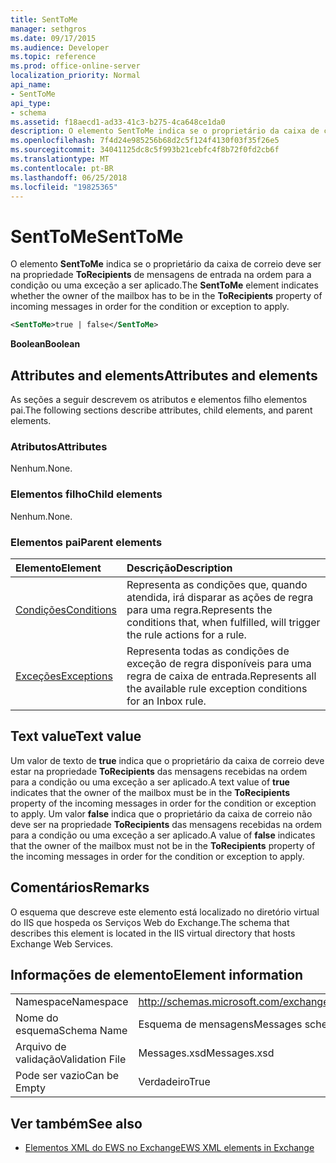 ```yaml
---
title: SentToMe
manager: sethgros
ms.date: 09/17/2015
ms.audience: Developer
ms.topic: reference
ms.prod: office-online-server
localization_priority: Normal
api_name:
- SentToMe
api_type:
- schema
ms.assetid: f18aecd1-ad33-41c3-b275-4ca648ce1da0
description: O elemento SentToMe indica se o proprietário da caixa de correio deve ser na propriedade ToRecipients de mensagens de entrada na ordem para a condição ou uma exceção a ser aplicado.
ms.openlocfilehash: 7f4d24e985256b68d2c5f124f4130f03f35f26e5
ms.sourcegitcommit: 34041125dc8c5f993b21cebfc4f8b72f0fd2cb6f
ms.translationtype: MT
ms.contentlocale: pt-BR
ms.lasthandoff: 06/25/2018
ms.locfileid: "19825365"
---
```

# <a name="senttome"></a><span data-ttu-id="d0567-103">SentToMe</span><span class="sxs-lookup"><span data-stu-id="d0567-103">SentToMe</span></span>

<span data-ttu-id="d0567-104">O elemento **SentToMe** indica se o proprietário da caixa de correio deve ser na propriedade **ToRecipients** de mensagens de entrada na ordem para a condição ou uma exceção a ser aplicado.</span><span class="sxs-lookup"><span data-stu-id="d0567-104">The **SentToMe** element indicates whether the owner of the mailbox has to be in the **ToRecipients** property of incoming messages in order for the condition or exception to apply.</span></span> 
  
```XML
<SentToMe>true | false</SentToMe>
```

 <span data-ttu-id="d0567-105">**Boolean**</span><span class="sxs-lookup"><span data-stu-id="d0567-105">**Boolean**</span></span>
## <a name="attributes-and-elements"></a><span data-ttu-id="d0567-106">Attributes and elements</span><span class="sxs-lookup"><span data-stu-id="d0567-106">Attributes and elements</span></span>

<span data-ttu-id="d0567-107">As seções a seguir descrevem os atributos e elementos filho elementos pai.</span><span class="sxs-lookup"><span data-stu-id="d0567-107">The following sections describe attributes, child elements, and parent elements.</span></span>
  
### <a name="attributes"></a><span data-ttu-id="d0567-108">Atributos</span><span class="sxs-lookup"><span data-stu-id="d0567-108">Attributes</span></span>

<span data-ttu-id="d0567-109">Nenhum.</span><span class="sxs-lookup"><span data-stu-id="d0567-109">None.</span></span>
  
### <a name="child-elements"></a><span data-ttu-id="d0567-110">Elementos filho</span><span class="sxs-lookup"><span data-stu-id="d0567-110">Child elements</span></span>

<span data-ttu-id="d0567-111">Nenhum.</span><span class="sxs-lookup"><span data-stu-id="d0567-111">None.</span></span>
  
### <a name="parent-elements"></a><span data-ttu-id="d0567-112">Elementos pai</span><span class="sxs-lookup"><span data-stu-id="d0567-112">Parent elements</span></span>

|<span data-ttu-id="d0567-113">**Elemento**</span><span class="sxs-lookup"><span data-stu-id="d0567-113">**Element**</span></span>|<span data-ttu-id="d0567-114">**Descrição**</span><span class="sxs-lookup"><span data-stu-id="d0567-114">**Description**</span></span>|
|:-----|:-----|
|[<span data-ttu-id="d0567-115">Condições</span><span class="sxs-lookup"><span data-stu-id="d0567-115">Conditions</span></span>](conditions.md) <br/> |<span data-ttu-id="d0567-116">Representa as condições que, quando atendida, irá disparar as ações de regra para uma regra.</span><span class="sxs-lookup"><span data-stu-id="d0567-116">Represents the conditions that, when fulfilled, will trigger the rule actions for a rule.</span></span>  <br/> |
|[<span data-ttu-id="d0567-117">Exceções</span><span class="sxs-lookup"><span data-stu-id="d0567-117">Exceptions</span></span>](exceptions.md) <br/> |<span data-ttu-id="d0567-118">Representa todas as condições de exceção de regra disponíveis para uma regra de caixa de entrada.</span><span class="sxs-lookup"><span data-stu-id="d0567-118">Represents all the available rule exception conditions for an Inbox rule.</span></span>  <br/> |
   
## <a name="text-value"></a><span data-ttu-id="d0567-119">Text value</span><span class="sxs-lookup"><span data-stu-id="d0567-119">Text value</span></span>

<span data-ttu-id="d0567-120">Um valor de texto de **true** indica que o proprietário da caixa de correio deve estar na propriedade **ToRecipients** das mensagens recebidas na ordem para a condição ou uma exceção a ser aplicado.</span><span class="sxs-lookup"><span data-stu-id="d0567-120">A text value of **true** indicates that the owner of the mailbox must be in the **ToRecipients** property of the incoming messages in order for the condition or exception to apply.</span></span> <span data-ttu-id="d0567-121">Um valor **false** indica que o proprietário da caixa de correio não deve ser na propriedade **ToRecipients** das mensagens recebidas na ordem para a condição ou uma exceção a ser aplicado.</span><span class="sxs-lookup"><span data-stu-id="d0567-121">A value of **false** indicates that the owner of the mailbox must not be in the **ToRecipients** property of the incoming messages in order for the condition or exception to apply.</span></span> 
  
## <a name="remarks"></a><span data-ttu-id="d0567-122">Comentários</span><span class="sxs-lookup"><span data-stu-id="d0567-122">Remarks</span></span>

<span data-ttu-id="d0567-123">O esquema que descreve este elemento está localizado no diretório virtual do IIS que hospeda os Serviços Web do Exchange.</span><span class="sxs-lookup"><span data-stu-id="d0567-123">The schema that describes this element is located in the IIS virtual directory that hosts Exchange Web Services.</span></span>
  
## <a name="element-information"></a><span data-ttu-id="d0567-124">Informações de elemento</span><span class="sxs-lookup"><span data-stu-id="d0567-124">Element information</span></span>

|||
|:-----|:-----|
|<span data-ttu-id="d0567-125">Namespace</span><span class="sxs-lookup"><span data-stu-id="d0567-125">Namespace</span></span>  <br/> |http://schemas.microsoft.com/exchange/services/2006/messages  <br/> |
|<span data-ttu-id="d0567-126">Nome do esquema</span><span class="sxs-lookup"><span data-stu-id="d0567-126">Schema Name</span></span>  <br/> |<span data-ttu-id="d0567-127">Esquema de mensagens</span><span class="sxs-lookup"><span data-stu-id="d0567-127">Messages schema</span></span>  <br/> |
|<span data-ttu-id="d0567-128">Arquivo de validação</span><span class="sxs-lookup"><span data-stu-id="d0567-128">Validation File</span></span>  <br/> |<span data-ttu-id="d0567-129">Messages.xsd</span><span class="sxs-lookup"><span data-stu-id="d0567-129">Messages.xsd</span></span>  <br/> |
|<span data-ttu-id="d0567-130">Pode ser vazio</span><span class="sxs-lookup"><span data-stu-id="d0567-130">Can be Empty</span></span>  <br/> |<span data-ttu-id="d0567-131">Verdadeiro</span><span class="sxs-lookup"><span data-stu-id="d0567-131">True</span></span>  <br/> |
   
## <a name="see-also"></a><span data-ttu-id="d0567-132">Ver também</span><span class="sxs-lookup"><span data-stu-id="d0567-132">See also</span></span>



- [<span data-ttu-id="d0567-133">Elementos XML do EWS no Exchange</span><span class="sxs-lookup"><span data-stu-id="d0567-133">EWS XML elements in Exchange</span></span>](ews-xml-elements-in-exchange.md)

